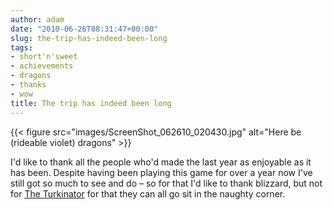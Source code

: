 ```yaml
---
author: adam
date: "2010-06-26T08:31:47+00:00"
slug: the-trip-has-indeed-been-long
tags:
- short'n'sweet
- achievements
- dragons
- thanks
- wow
title: The trip has indeed been long
---
```


{{< figure src="images/ScreenShot_062610_020430.jpg" alt="Here be (rideable violet) dragons" >}}

I'd like to thank all the people who'd made the last year as enjoyable as it has been. Despite having been playing this game for over a year now I've still got so much to see and do &#8211; so for that I'd like to thank blizzard, but not for [The Turkinator](http://www.wowhead.com/achievement=3578) for that they can all go sit in the naughty corner.

<!--more-->